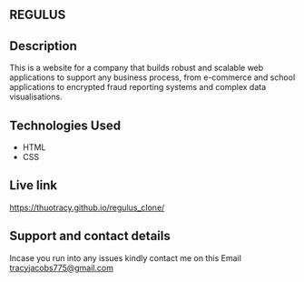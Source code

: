 ## REGULUS
## Description
This is a website for a company that builds robust and scalable web applications to support any business process, from e-commerce and school applications to encrypted fraud reporting systems and complex data visualisations.

## Technologies Used
* HTML
* CSS

## Live link
https://thuotracy.github.io/regulus_clone/

## Support and contact details
Incase you run into any issues kindly contact me on this Email tracyjacobs775@gmail.com
